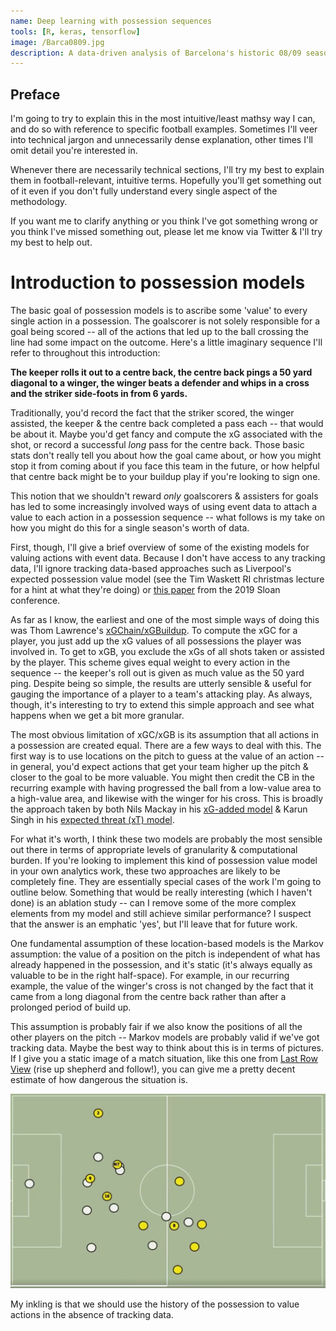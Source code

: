 ```yaml
---
name: Deep learning with possession sequences
tools: [R, keras, tensorflow]
image: /Barca0809.jpg
description: A data-driven analysis of Barcelona's historic 08/09 season.
---
```


## Preface

I'm going to try to explain this in the most intuitive/least mathsy way I can, and do so with reference to specific football examples. Sometimes I'll veer into technical jargon and unnecessarily dense explanation, other times I'll omit detail you're interested in. 

Whenever there are necessarily technical sections, I'll try my best to explain them in football-relevant, intuitive terms. Hopefully you'll get something out of it even if you don't fully understand every single aspect of the methodology. 

If you want me to clarify anything or you think I've got something wrong or you think I've missed something out, please let me know via Twitter & I'll try my best to help out.



# Introduction to possession models

The basic goal of possession models is to ascribe some 'value' to every single action in a possession. The goalscorer is not solely responsible for a goal being scored -- all of the actions that led up to the ball crossing the line had some impact on the outcome. Here's a little imaginary sequence I'll refer to throughout this introduction:

**The keeper rolls it out to a centre back, the centre back pings a 50 yard diagonal to a winger, the winger beats a defender and whips in a cross and the striker side-foots in from 6 yards.**

Traditionally, you'd record the fact that the striker scored, the winger assisted, the keeper & the centre back completed a pass each -- that would be about it. Maybe you'd get fancy and compute the xG associated with the shot, or record a successful *long* pass for the centre back. Those basic stats don't really tell you about how the goal came about, or how you might stop it from coming about if you face this team in the future, or how helpful that centre back might be to your buildup play if you're looking to sign one.

This notion that we shouldn't reward *only* goalscorers & assisters for goals has led to some increasingly involved ways of using event data to attach a value to each action in a possession sequence -- what follows is my take on how you might do this for a single season's worth of data.

First, though, I'll give a brief overview of some of the existing models for valuing actions with event data. Because I don't have access to any tracking data, I'll ignore tracking data-based approaches such as Liverpool's expected possession value model (see the Tim Waskett RI christmas lecture for a hint at what they're doing) or [this paper](http://www.sloansportsconference.com/content/decomposing-the-immeasurable-sport-a-deep-learning-expected-possession-value-framework-for-soccer/) from the 2019 Sloan conference.

As far as I know, the earliest and one of the most simple ways of doing this was Thom Lawrence's [xGChain/xGBuildup](https://statsbomb.com/2018/08/introducing-xgchain-and-xgbuildup/). To compute the xGC for a player, you just add up the xG values of all possessions the player was involved in. To get to xGB, you exclude the xGs of all shots taken or assisted by the player. This scheme gives equal weight to every action in the sequence -- the keeper's roll out is given as much value as the 50 yard ping. Despite being so simple, the results are utterly sensible & useful for gauging the importance of a player to a team's attacking play. As always, though, it's interesting to try to extend this simple approach and see what happens when we get a bit more granular.

The most obvious limitation of xGC/xGB is its assumption that all actions in a possession are created equal. There are a few ways to deal with this. The first way is to use locations on the pitch to guess at the value of an action -- in general, you'd expect actions that get your team higher up the pitch & closer to the goal to be more valuable. You might then credit the CB in the recurring example with having progressed the ball from a low-value area to a high-value area, and likewise with the winger for his cross. This is broadly the approach taken by both Nils Mackay in his [xG-added model](https://mackayanalytics.nl/2016/11/11/what-is-a-possession-based-model-and-why-does-it-matter/) & Karun Singh in his [expected threat (xT) model](https://karun.in/blog/expected-threat.html). 

For what it's worth, I think these two models are probably the most sensible out there in terms of appropriate levels of granularity & computational burden. If you're looking to implement this kind of possession value model in your own analytics work, these two approaches are likely to be completely fine. They are essentially special cases of the work I'm going to outline below. Something that would be really interesting (which I haven't done) is an ablation study -- can I remove some of the more complex elements from my model and still achieve similar performance? I suspect that the answer is an emphatic 'yes', but I'll leave that for future work.

One fundamental assumption of these location-based models is the Markov assumption: the value of a position on the pitch is independent of what has already happened in the possession, and it's static (it's always equally as valuable to be in the right half-space). For example, in our recurring example, the value of the winger's cross is not changed by the fact that it came from a long diagonal from the centre back rather than after a prolonged period of build up.

This assumption is probably fair if we also know the positions of all the other players on the pitch -- Markov models are probably valid if we've got tracking data. Maybe the best way to think about this is in terms of pictures. If I give you a static image of a match situation, like this one from [Last Row View](https://twitter.com/lastrowview) (rise up shepherd and follow!), you can give me a pretty decent estimate of how dangerous the situation is.

![alt text](/LRV_im.jpg "Logo Title Text 1")


My inkling is that we should use the history of the possession to value actions in the absence of tracking data.